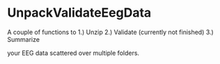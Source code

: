 # UnpackValidateEegData

A couple of functions to 
1.) Unzip
2.) Validate (currently not finished)
3.) Summarize 

your EEG data scattered over multiple folders.
